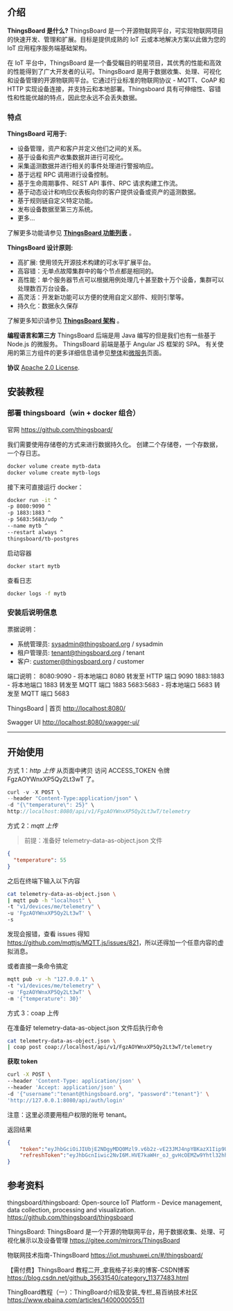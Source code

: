 ## 介绍

**ThingsBoard 是什么?**
ThingsBoard 是一个开源物联网平台，可实现物联网项目的快速开发、管理和扩展。目标是提供成熟的 IoT 云或本地解决方案以此做为您的 IoT 应用程序服务端基础架构。

在 IoT 平台中，ThingsBoard 是一个备受瞩目的明星项目，其优秀的性能和高效的性能得到了广大开发者的认可。ThingsBoard 是用于数据收集、处理、可视化和设备管理的开源物联网平台。它通过行业标准的物联网协议 - MQTT、CoAP 和 HTTP 实现设备连接，并支持云和本地部署。Thingsboard 具有可伸缩性、容错性和性能优越的特点，因此您永远不会丢失数据。

### 特点

**ThingsBoard 可用于:**

* 设备管理，资产和客户并定义他们之间的关系。
* 基于设备和资产收集数据并进行可视化。
* 采集遥测数据并进行相关的事件处理进行警报响应。
* 基于远程 RPC 调用进行设备控制。
* 基于生命周期事件、REST API 事件、RPC 请求构建工作流。
* 基于动态设计和响应仪表板向你的客户提供设备或资产的遥测数据。
* 基于规则链自定义特定功能。
* 发布设备数据至第三方系统。
* 更多…

了解更多功能请参见 [**ThingsBoard 功能列表**](http://www.ithingsboard.com/docs/#community-edition-features) 。

**ThingsBoard 设计原则:**

* 高扩展: 使用领先开源技术构建的可水平扩展平台。
* 高容错：无单点故障集群中的每个节点都是相同的。
* 高性能：单个服务器节点可以根据用例处理几十甚至数十万个设备，集群可以处理数百万台设备。
* 高灵活：开发新功能可以方便的使用自定义部件、规则引擎等。
* 持久化：数据永久保存

了解更多知识请参见 [**ThingsBoard 架构**](http://www.ithingsboard.com/docs/reference) 。

**编程语言和第三方**
ThingsBoard 后端是用 Java 编写的但是我们也有一些基于 Node.js 的微服务。
ThingsBoard 前端是基于 Angular JS 框架的 SPA。
有关使用的第三方组件的更多详细信息请参见[整体](http://www.ithingsboard.com/docs/reference/monolithic)和[微服务](http://www.ithingsboard.com/docs/reference/monolithic)页面。

**协议**
 [Apache 2.0 License](https://github.com/thingsboard/thingsboard/blob/master/LICENSE).

## 安装教程

### 部署 thingsboard（win + docker 组合）

官网
<https://github.com/thingsboard/>

我们需要使用存储卷的方式来进行数据持久化。 创建二个存储卷，一个存数据，一个存日志。

```sh
docker volume create mytb-data
docker volume create mytb-logs
```

接下来可直接运行 docker：

```sh
docker run -it ^
-p 8080:9090 ^
-p 1883:1883 ^
-p 5683:5683/udp ^
--name mytb ^
--restart always ^
thingsboard/tb-postgres
```

启动容器

```sh
docker start mytb
```

查看日志

```sh
docker logs -f mytb
```

### 安装后说明信息

票据说明：

* 系统管理员: sysadmin@thingsboard.org / sysadmin
* 租户管理员: tenant@thingsboard.org / tenant
* 客户: customer@thingsboard.org / customer

端口说明：
8080:9090 - 将本地端口 8080 转发至 HTTP 端口 9090
1883:1883 - 将本地端口 1883 转发至 MQTT 端口 1883
5683:5683 - 将本地端口 5683 转发至 MQTT 端口 5683

ThingsBoard | 首页
<http://localhost:8080/>

Swagger UI
<http://localhost:8080/swagger-ui/>
- - -

## 开始使用

方式 1：*http 上传*
从页面中拷贝 访问 ACCESS_TOKEN  令牌 FgzAOYWnxXP5Qy2Lt3wT 了。

```js
curl -v -X POST \
--header "Content-Type:application/json" \
-d "{\"temperature\": 25}" \
http://localhost:8080/api/v1/FgzAOYWnxXP5Qy2Lt3wT/telemetry
```

方式 2：*mqtt 上传*

> 前提：准备好 telemetry-data-as-object.json 文件

```json
{
  "temperature": 55
}
```

之后在终端下输入以下内容

```sh
cat telemetry-data-as-object.json \
| mqtt pub -h "localhost" \
-t "v1/devices/me/telemetry" \
-u 'FgzAOYWnxXP5Qy2Lt3wT' \
-s
```

发现会报错，查看 issues 得知 <https://github.com/mqttjs/MQTT.js/issues/821>，所以还得加一个任意内容的虚拟消息。

或者直接一条命令搞定

```sh
mqtt pub -v -h "127.0.0.1" \
-t "v1/devices/me/telemetry" \
-u 'FgzAOYWnxXP5Qy2Lt3wT' \
-m '{"temperature": 30}'
```

方式 3：coap 上传

在准备好 telemetry-data-as-object.json 文件后执行命令

```sh
cat telemetry-data-as-object.json \
| coap post coap://localhost/api/v1/FgzAOYWnxXP5Qy2Lt3wT/telemetry
```

**获取 token**

```sh
curl -X POST \
--header 'Content-Type: application/json' \
--header 'Accept: application/json' \
-d '{"username":"tenant@thingsboard.org", "password":"tenant"}' \
'http://127.0.0.1:8080/api/auth/login'
```

注意：这里必须要用租户权限的账号 tenant。

返回结果

```json
{
    "token":"eyJhbGciOiJIUbjE2NDgyMDQ0Mzl9.v6b2z-vE23JMJ4npYBKazX1Iip9UMS9y2-ug",
    "refreshToken":"eyJhbGcnIiwic2NvI6M.HVE7kaWHr_oJ_gvHcOEMZw9Yhtl32hhDtDJAk-Q"
}
```

## 参考资料

thingsboard/thingsboard: Open-source IoT Platform - Device management, data collection, processing and visualization.
<https://github.com/thingsboard/thingsboard>

ThingsBoard: ThingsBoard 是一个开源的物联网平台，用于数据收集、处理、可视化展示以及设备管理
<https://gitee.com/mirrors/ThingsBoard>

物联网技术指南-ThingsBoard
<https://iot.mushuwei.cn/#/thingsboard/>

【需付费】ThingsBoard 教程二开_拿我格子衫来的博客-CSDN博客
<https://blog.csdn.net/github_35631540/category_11377483.html>

ThingBoard教程（一）：ThingBoard介绍及安装_专栏_易百纳技术社区
<https://www.ebaina.com/articles/140000005511>
